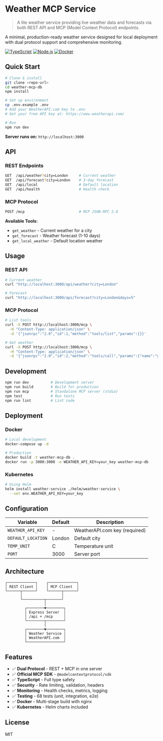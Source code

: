# Weather MCP Service

> A lite weather service providing live weather data and forecasts via both REST API and MCP (Model Context Protocol) endpoints.

A minimal, production-ready weather service designed for local deployment with dual protocol support and comprehensive monitoring. 

[![TypeScript](https://img.shields.io/badge/TypeScript-007ACC?style=flat&logo=typescript&logoColor=white)](https://www.typescriptlang.org/)
[![Node.js](https://img.shields.io/badge/Node.js-43853D?style=flat&logo=node.js&logoColor=white)](https://nodejs.org/)
[![Docker](https://img.shields.io/badge/Docker-2496ED?style=flat&logo=docker&logoColor=white)](https://www.docker.com/)

## Quick Start

```bash
# Clone & install
git clone <repo-url>
cd weather-mcp-db
npm install

# Set up environment
cp .env.example .env
# Add your WeatherAPI.com key to .env
# Get your free API key at: https://www.weatherapi.com/

# Run
npm run dev
```

**Server runs on:** `http://localhost:3000`

## API

### REST Endpoints

```bash
GET  /api/weather?city=London     # Current weather
GET  /api/forecast?city=London    # 3-day forecast
GET  /api/local                   # Default location
GET  /api/health                  # Health check
```

### MCP Protocol

```bash
POST /mcp                         # MCP JSON-RPC 2.0
```

**Available Tools:**

- `get_weather` - Current weather for a city
- `get_forecast` - Weather forecast (1-10 days)
- `get_local_weather` - Default location weather

## Usage

### REST API

```bash
# Current weather
curl "http://localhost:3000/api/weather?city=London"

# Forecast
curl "http://localhost:3000/api/forecast?city=London&days=5"
```

### MCP Protocol

```bash
# List tools
curl -X POST http://localhost:3000/mcp \
  -H "Content-Type: application/json" \
  -d '{"jsonrpc":"2.0","id":1,"method":"tools/list","params":{}}'

# Get weather
curl -X POST http://localhost:3000/mcp \
  -H "Content-Type: application/json" \
  -d '{"jsonrpc":"2.0","id":2,"method":"tools/call","params":{"name":"get_weather","arguments":{"city":"London"}}}'
```

## Development

```bash
npm run dev          # Development server
npm run build        # Build for production
npm run mcp          # Standalone MCP server (stdio)
npm test             # Run tests
npm run lint         # Lint code
```

## Deployment

### Docker

```bash
# Local development
docker-compose up -d

# Production
docker build -t weather-mcp-db .
docker run -p 3000:3000 -e WEATHER_API_KEY=your_key weather-mcp-db
```

### Kubernetes

```bash
# Using Helm
helm install weather-service ./helm/weather-service \
  --set env.WEATHER_API_KEY=your_key
```

## Configuration

| Variable           | Default | Description                   |
| ------------------ | ------- | ----------------------------- |
| `WEATHER_API_KEY`  | -       | WeatherAPI.com key (required) |
| `DEFAULT_LOCATION` | London  | Default city                  |
| `TEMP_UNIT`        | C       | Temperature unit              |
| `PORT`             | 3000    | Server port                   |

## Architecture

```
┌─────────────┐    ┌─────────────┐
│ REST Client │    │ MCP Client  │
└──────┬──────┘    └──────┬──────┘
       │                  │
       └──────────┬───────┘
                  │
         ┌────────▼────────┐
         │ Express Server  │
         │ /api + /mcp     │
         └────────┬────────┘
                  │
         ┌────────▼────────┐
         │ Weather Service │
         │ WeatherAPI.com  │
         └─────────────────┘
```

## Features

- ✅ **Dual Protocol** - REST + MCP in one server
- ✅ **Official MCP SDK** - `@modelcontextprotocol/sdk`
- ✅ **TypeScript** - Full type safety
- ✅ **Security** - Rate limiting, validation, headers
- ✅ **Monitoring** - Health checks, metrics, logging
- ✅ **Testing** - 68 tests (unit, integration, e2e)
- ✅ **Docker** - Multi-stage build with nginx
- ✅ **Kubernetes** - Helm charts included

## License

MIT

